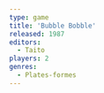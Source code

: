 ```yaml
---
type: game
title: 'Bubble Bobble'
released: 1987
editors: 
  - Taito
players: 2
genres:
  - Plates-formes
---
```

